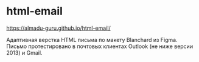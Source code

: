 # html-email

 https://almadu-guru.github.io/html-email/
 
Адаптивная верстка HTML письма по макету Blanchard из Figma.<br>
Письмо протестировано в почтовых клиентах Outlook (не ниже версии 2013) и Gmail.
